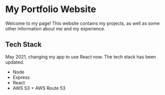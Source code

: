 # My Portfolio Website

Welcome to my page! This website contains my projects, as well as some other information about me and my experience.

## Tech Stack

May 2021, changing my app to use React now. The tech stack has been updated.

- Node
- Express
- React
- AWS S3 + AWS Route 53
